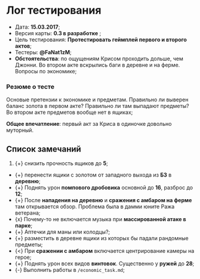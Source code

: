 # Лог тестирования

* Дата: **15.03.2017**;
* Версия карты: **0.3 в разработке** ;
* Цель тестирования: **Протестировать геймплей первого и второго актов**;
* Тестеры: **@FaNat1zM**;
* **Обстоятельства**: по ощущениям Крисом проходить дольше, чем Джонни. Во втором акте вскрылись баги в деревне и на ферме. Вопросы по экономике;

### Резюме о тесте

Основые претензии к экономике и предметам. Правильно ли выверен баланс золота в первом акте? Правильно ли там выпадают предметы? Во втором акте предметов вообще нет в ящиках;

**Общее впечатление**: первый акт за Криса в одиночке довольно муторный.

## Список замечаний

1. {+} снизить прочность ящиков до **5**;
* {+} перенести ящики с золотом от западного выхода из **БЗ** в **деревню**;
* {+} Поднять урон **помпового дробовика** основной до **16**, разброс до **12**;
* {+} После **нападения на деревню** и **сражения с амбаром на ферме** там открывается обзор. Проблема была в дамми юните Ража ветерана;
* {x} Почему-то не включается музыка при **массированной атаке в парке**;
* {+} Аптечки для маны или колодцы?;
* {+} разместить в деревне ящики из которых бы падали рандомные предметы;
* {<} При **сражении с амбаром** включается центрирование камеры на герое;
* {+} Поднять урон всех видов **винтовок**. Существенно у **ружей** до **28**;
* {-} Выполнить работы в `/economic_task.md`;